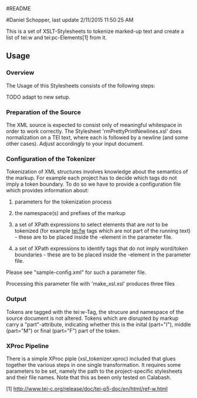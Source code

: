 #README
#Daniel Schopper, last update 2/11/2015 11:50:25 AM 

This is a set of XSLT-Stylesheets to tokenize marked-up text and create a list of tei:w and tei:pc-Elements[1] from it.

## Usage

### Overview
The Usage of this Stylesheets consists of the following steps:

TODO adapt to new setup.


### Preparation of the Source
The XML source is expected to consist only of meaningful whitespace in order to work correctly. The Stylesheet 'rmPrettyPrintNewlines.xsl' does normalization on a TEI text, where each <lb/> is followed by a newline (and some other cases). Adjust accordingly to your input document.

### Configuration of the Tokenizer
Tokenization of XML structures involves knowledge about the semantics of the markup. For example each project has to decide which tags do not imply a token boundary. To do so we have to provide a configuration file which provides information about:

1. parameters for the tokenization process
2. the namespace(s) and prefixes of the markup
3. a set of XPath expressions to select elements that are *not* to be tokenized (for example <tei:fw> tags which are not part of the running text) - these are to be placed inside the <ignore>-element in the parameter file.
4. a set of XPath expressions to identify tags that do not imply word/token boundaries - these are to be placed inside the <in-word-tags>-element in the parameter file.

Please see "sample-config.xml" for such a parameter file. 

Processing this parameter file with 'make_xsl.xsl' produces three files

### Output
Tokens are tagged with the tei:w-Tag, the strucure and namespace of the source document is not altered. Tokens which are disrupted by markup carry a "part"-attribute, indicating whether this is the inital (part="I"), middle (part="M") or final (part="F") part of the token.  

### XProc Pipeline
There is a simple XProc piple (xsl_tokenizer.xproc) included that glues together the various steps in one single transformation. It requires some parameters to be set, namely the path to the project-specific stylesheets and their file names. Note that this as been only tested on Calabash.



[1] http://www.tei-c.org/release/doc/tei-p5-doc/en/html/ref-w.html
